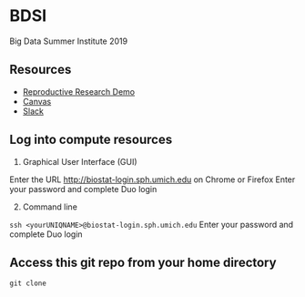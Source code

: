 # BDSI
Big Data Summer Institute 2019

## Resources

- [Reproductive Research Demo](https://github.com/statgen/bdsi-demo-2019)
- [Canvas](https://canvas.umich.edu/gateway/)
- [Slack](https://bdsiworkspace.slack.com)

## Log into compute resources 

1) Graphical User Interface (GUI) 

Enter the URL http://biostat-login.sph.umich.edu on Chrome or Firefox
Enter your password and complete Duo login

2) Command line

`ssh <yourUNIQNAME>@biostat-login.sph.umich.edu`
Enter your password and complete Duo login

## Access this git repo from your home directory

`git clone `
